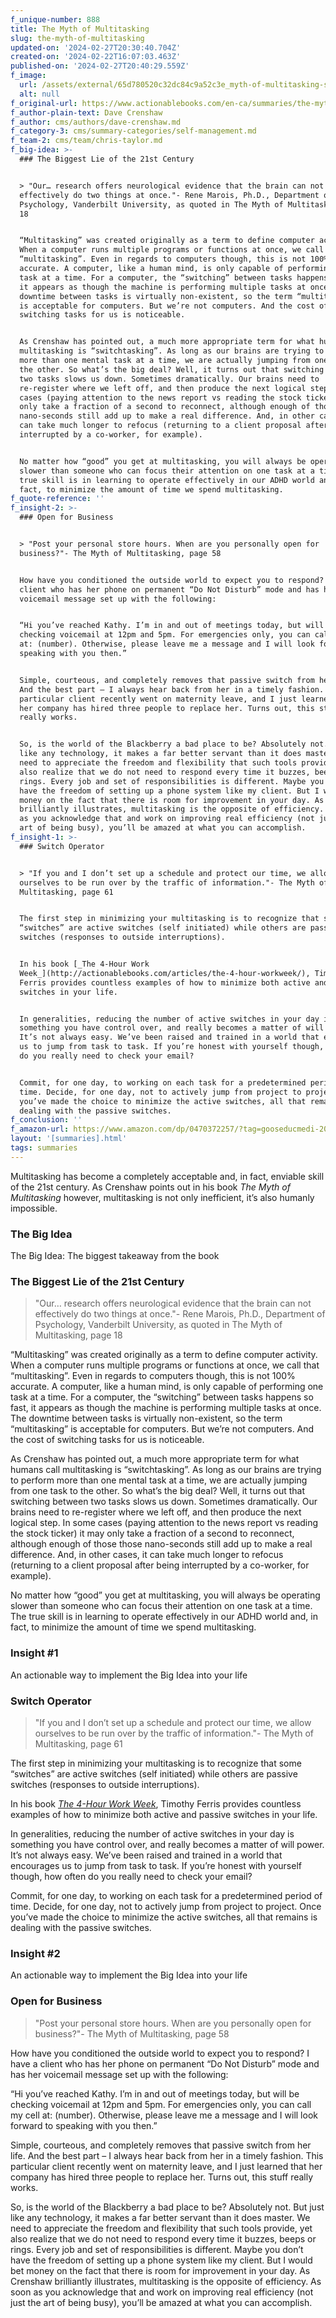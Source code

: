 ```yaml
---
f_unique-number: 888
title: The Myth of Multitasking
slug: the-myth-of-multitasking
updated-on: '2024-02-27T20:30:40.704Z'
created-on: '2024-02-22T16:07:03.463Z'
published-on: '2024-02-27T20:40:29.559Z'
f_image:
  url: /assets/external/65d780520c32dc84c9a52c3e_myth-of-multitasking-sm.jpeg
  alt: null
f_original-url: https://www.actionablebooks.com/en-ca/summaries/the-myth-of-multitasking/
f_author-plain-text: Dave Crenshaw
f_author: cms/authors/dave-crenshaw.md
f_category-3: cms/summary-categories/self-management.md
f_team-2: cms/team/chris-taylor.md
f_big-idea: >-
  ### The Biggest Lie of the 21st Century


  > "Our… research offers neurological evidence that the brain can not
  effectively do two things at once."- Rene Marois, Ph.D., Department of
  Psychology, Vanderbilt University, as quoted in The Myth of Multitasking, page
  18


  “Multitasking” was created originally as a term to define computer activity.
  When a computer runs multiple programs or functions at once, we call that
  “multitasking”. Even in regards to computers though, this is not 100%
  accurate. A computer, like a human mind, is only capable of performing one
  task at a time. For a computer, the “switching” between tasks happens so fast,
  it appears as though the machine is performing multiple tasks at once. The
  downtime between tasks is virtually non-existent, so the term “multitasking”
  is acceptable for computers. But we’re not computers. And the cost of
  switching tasks for us is noticeable.


  As Crenshaw has pointed out, a much more appropriate term for what humans call
  multitasking is “switchtasking”. As long as our brains are trying to perform
  more than one mental task at a time, we are actually jumping from one task to
  the other. So what’s the big deal? Well, it turns out that switching between
  two tasks slows us down. Sometimes dramatically. Our brains need to
  re-register where we left off, and then produce the next logical step. In some
  cases (paying attention to the news report vs reading the stock ticker) it may
  only take a fraction of a second to reconnect, although enough of those those
  nano-seconds still add up to make a real difference. And, in other cases, it
  can take much longer to refocus (returning to a client proposal after being
  interrupted by a co-worker, for example).


  No matter how “good” you get at multitasking, you will always be operating
  slower than someone who can focus their attention on one task at a time. The
  true skill is in learning to operate effectively in our ADHD world and, in
  fact, to minimize the amount of time we spend multitasking.
f_quote-reference: ''
f_insight-2: >-
  ### Open for Business


  > "Post your personal store hours. When are you personally open for
  business?"- The Myth of Multitasking, page 58


  How have you conditioned the outside world to expect you to respond? I have a
  client who has her phone on permanent “Do Not Disturb” mode and has her
  voicemail message set up with the following:


  “Hi you’ve reached Kathy. I’m in and out of meetings today, but will be
  checking voicemail at 12pm and 5pm. For emergencies only, you can call my cell
  at: (number). Otherwise, please leave me a message and I will look forward to
  speaking with you then.”


  Simple, courteous, and completely removes that passive switch from her life.
  And the best part – I always hear back from her in a timely fashion. This
  particular client recently went on maternity leave, and I just learned that
  her company has hired three people to replace her. Turns out, this stuff
  really works.


  So, is the world of the Blackberry a bad place to be? Absolutely not. But just
  like any technology, it makes a far better servant than it does master. We
  need to appreciate the freedom and flexibility that such tools provide, yet
  also realize that we do not need to respond every time it buzzes, beeps or
  rings. Every job and set of responsibilities is different. Maybe you don’t
  have the freedom of setting up a phone system like my client. But I would bet
  money on the fact that there is room for improvement in your day. As Crenshaw
  brilliantly illustrates, multitasking is the opposite of efficiency. As soon
  as you acknowledge that and work on improving real efficiency (not just the
  art of being busy), you’ll be amazed at what you can accomplish.
f_insight-1: >-
  ### Switch Operator


  > "If you and I don’t set up a schedule and protect our time, we allow
  ourselves to be run over by the traffic of information."- The Myth of
  Multitasking, page 61


  The first step in minimizing your multitasking is to recognize that some
  “switches” are active switches (self initiated) while others are passive
  switches (responses to outside interruptions).


  In his book [_The 4-Hour Work
  Week_](http://actionablebooks.com/articles/the-4-hour-workweek/), Timothy
  Ferris provides countless examples of how to minimize both active and passive
  switches in your life.


  In generalities, reducing the number of active switches in your day is
  something you have control over, and really becomes a matter of will power.
  It’s not always easy. We’ve been raised and trained in a world that encourages
  us to jump from task to task. If you’re honest with yourself though, how often
  do you really need to check your email?


  Commit, for one day, to working on each task for a predetermined period of
  time. Decide, for one day, not to actively jump from project to project. Once
  you’ve made the choice to minimize the active switches, all that remains is
  dealing with the passive switches.
f_conclusion: ''
f_amazon-url: https://www.amazon.com/dp/0470372257/?tag=gooseducmedi-20
layout: '[summaries].html'
tags: summaries
---
```


Multitasking has become a completely acceptable and, in fact, enviable skill of the 21st century. As Crenshaw points out in his book _The Myth of Multitasking_ however, multitasking is not only inefficient, it’s also humanly impossible.

### The Big Idea

The Big Idea: The biggest takeaway from the book

### The Biggest Lie of the 21st Century

> "Our… research offers neurological evidence that the brain can not effectively do two things at once."- Rene Marois, Ph.D., Department of Psychology, Vanderbilt University, as quoted in The Myth of Multitasking, page 18

“Multitasking” was created originally as a term to define computer activity. When a computer runs multiple programs or functions at once, we call that “multitasking”. Even in regards to computers though, this is not 100% accurate. A computer, like a human mind, is only capable of performing one task at a time. For a computer, the “switching” between tasks happens so fast, it appears as though the machine is performing multiple tasks at once. The downtime between tasks is virtually non-existent, so the term “multitasking” is acceptable for computers. But we’re not computers. And the cost of switching tasks for us is noticeable.

As Crenshaw has pointed out, a much more appropriate term for what humans call multitasking is “switchtasking”. As long as our brains are trying to perform more than one mental task at a time, we are actually jumping from one task to the other. So what’s the big deal? Well, it turns out that switching between two tasks slows us down. Sometimes dramatically. Our brains need to re-register where we left off, and then produce the next logical step. In some cases (paying attention to the news report vs reading the stock ticker) it may only take a fraction of a second to reconnect, although enough of those those nano-seconds still add up to make a real difference. And, in other cases, it can take much longer to refocus (returning to a client proposal after being interrupted by a co-worker, for example).

No matter how “good” you get at multitasking, you will always be operating slower than someone who can focus their attention on one task at a time. The true skill is in learning to operate effectively in our ADHD world and, in fact, to minimize the amount of time we spend multitasking.

### Insight #1

An actionable way to implement the Big Idea into your life

### Switch Operator

> "If you and I don’t set up a schedule and protect our time, we allow ourselves to be run over by the traffic of information."- The Myth of Multitasking, page 61

The first step in minimizing your multitasking is to recognize that some “switches” are active switches (self initiated) while others are passive switches (responses to outside interruptions).

In his book [_The 4-Hour Work Week_](http://actionablebooks.com/articles/the-4-hour-workweek/), Timothy Ferris provides countless examples of how to minimize both active and passive switches in your life.

In generalities, reducing the number of active switches in your day is something you have control over, and really becomes a matter of will power. It’s not always easy. We’ve been raised and trained in a world that encourages us to jump from task to task. If you’re honest with yourself though, how often do you really need to check your email?

Commit, for one day, to working on each task for a predetermined period of time. Decide, for one day, not to actively jump from project to project. Once you’ve made the choice to minimize the active switches, all that remains is dealing with the passive switches.

### Insight #2

An actionable way to implement the Big Idea into your life

### Open for Business

> "Post your personal store hours. When are you personally open for business?"- The Myth of Multitasking, page 58

How have you conditioned the outside world to expect you to respond? I have a client who has her phone on permanent “Do Not Disturb” mode and has her voicemail message set up with the following:

“Hi you’ve reached Kathy. I’m in and out of meetings today, but will be checking voicemail at 12pm and 5pm. For emergencies only, you can call my cell at: (number). Otherwise, please leave me a message and I will look forward to speaking with you then.”

Simple, courteous, and completely removes that passive switch from her life. And the best part – I always hear back from her in a timely fashion. This particular client recently went on maternity leave, and I just learned that her company has hired three people to replace her. Turns out, this stuff really works.

So, is the world of the Blackberry a bad place to be? Absolutely not. But just like any technology, it makes a far better servant than it does master. We need to appreciate the freedom and flexibility that such tools provide, yet also realize that we do not need to respond every time it buzzes, beeps or rings. Every job and set of responsibilities is different. Maybe you don’t have the freedom of setting up a phone system like my client. But I would bet money on the fact that there is room for improvement in your day. As Crenshaw brilliantly illustrates, multitasking is the opposite of efficiency. As soon as you acknowledge that and work on improving real efficiency (not just the art of being busy), you’ll be amazed at what you can accomplish.
